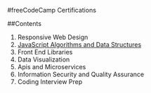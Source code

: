 #freeCodeCamp Certifications

##Contents

1. Responsive Web Design
2. [JavaScript Algorithms and Data Structures](https://github.com/olimjonibr/freeCodeCamp/tree/master/2_Javascript%20Algorithms%20and%20Data%20Structures)
3. Front End Libraries 
4. Data Visualization 
5. Apis and Microservices
6. Information Security and Quality Assurance
7. Coding Interview Prep

